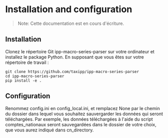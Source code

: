 # Installation and configuration

> Note: Cette documentation est en cours d'écriture.

## Installation

Clonez le répertoire Git ipp-macro-series-parser sur votre ordinateur et installez le package Python.
En supposant que vous êtes sur votre répertoire de travail :

```
git clone https://github.com/taxipp/ipp-macro-series-parser
cd ipp-macro-series-parser
pip install -e .
```

## Configuration

Renommez config.ini en config_local.ini, et remplacez None par le chemin du dossier dans lequel vous souhaitez sauvergarder les données qui seront téléchargées.
Par exemple, les données téléchargées à  l'aide du script comptes_nationaux seront sauvegardées dans le dossier de votre choix, que vous aurez indiqué dans cn_directory.

